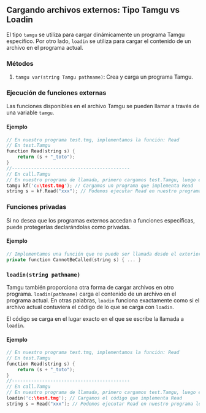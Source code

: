 ## Cargando archivos externos: Tipo Tamgu vs Loadin

El tipo `tamgu` se utiliza para cargar dinámicamente un programa Tamgu específico. Por otro lado, `loadin` se utiliza para cargar el contenido de un archivo en el programa actual.

### Métodos

1. `tamgu var(string Tamgu pathname)`: Crea y carga un programa Tamgu.

### Ejecución de funciones externas

Las funciones disponibles en el archivo Tamgu se pueden llamar a través de una variable `tamgu`.

#### Ejemplo

```cpp
// En nuestro programa test.tmg, implementamos la función: Read
// En test.Tamgu
function Read(string s) {
    return (s + "_toto");
}
//-------------------------------------------
// En call.Tamgu
// En nuestro programa de llamada, primero cargamos test.Tamgu, luego ejecutamos Read
tamgu kf('c:\test.tmg'); // Cargamos un programa que implementa Read
string s = kf.Read("xxx"); // Podemos ejecutar Read en nuestro programa local.
```

### Funciones privadas

Si no desea que los programas externos accedan a funciones específicas, puede protegerlas declarándolas como privadas.

#### Ejemplo

```cpp
// Implementamos una función que no puede ser llamada desde el exterior
private function CannotBeCalled(string s) { ... }
```

### `loadin(string pathname)`

Tamgu también proporciona otra forma de cargar archivos en otro programa. `loadin(pathname)` carga el contenido de un archivo en el programa actual. En otras palabras, `loadin` funciona exactamente como si el archivo actual contuviera el código de lo que se carga con `loadin`.

El código se carga en el lugar exacto en el que se escribe la llamada a `loadin`.

#### Ejemplo

```cpp
// En nuestro programa test.tmg, implementamos la función: Read
// En test.Tamgu
function Read(string s) {
    return (s + "_toto");
}
//-------------------------------------------
// En call.Tamgu
// En nuestro programa de llamada, primero cargamos test.Tamgu, luego ejecutamos Read
loadin('c:\test.tmg'); // Cargamos el código que implementa Read
string s = Read("xxx"); // Podemos ejecutar Read en nuestro programa local directamente.
```